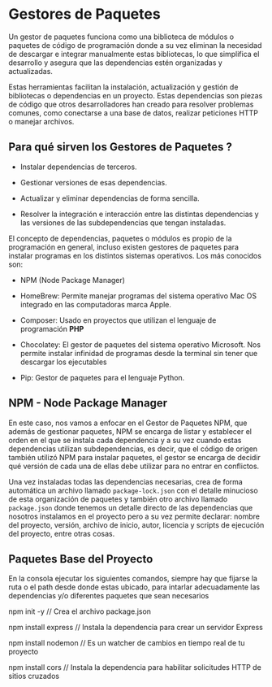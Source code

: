 # Gestores de Paquetes  

Un gestor de paquetes funciona como una biblioteca de módulos o paquetes de código de programación donde a su vez eliminan la necesidad de descargar e integrar manualmente estas bibliotecas, lo que simplifica el desarrollo y asegura que las dependencias estén organizadas y actualizadas.  

Estas herramientas facilitan la instalación, actualización y gestión de bibliotecas o dependencias en un proyecto. Estas dependencias son piezas de código que otros desarrolladores han creado para resolver problemas comunes, como conectarse a una base de datos, realizar peticiones HTTP o manejar archivos.  


## Para qué sirven los Gestores de Paquetes ?  

- Instalar dependencias de terceros.  

- Gestionar versiones de esas dependencias.  

- Actualizar y eliminar dependencias de forma sencilla.  

- Resolver la integración e interacción entre las distintas dependencias y las versiones de las subdependencias que tengan instaladas.  

El concepto de dependencias, paquetes o módulos es propio de la programación en general, incluso existen gestores de paquetes para instalar programas en los distintos sistemas operativos. Los más conocidos son: 

- NPM (Node Package Manager)

- HomeBrew: Permite manejar programas del sistema operativo Mac OS integrado en las computadoras marca Apple.  

- Composer: Usado en proyectos que utilizan el lenguaje de programación **PHP**

- Chocolatey: El gestor de paquetes del sistema operativo Microsoft. Nos permite instalar infinidad de programas desde la terminal sin tener que descargar los ejecutables

- Pip: Gestor de paquetes para el lenguaje Python.  

## NPM - Node Package Manager  

En este caso, nos vamos a enfocar en el Gestor de Paquetes NPM, que además de gestionar paquetes, NPM se encarga de listar y establecer el orden en el que se instala cada dependencia y a su vez cuando estas dependencias utilizan subdependencias, es decir, que el código de origen también utilizó NPM para instalar paquetes, el gestor se encarga de decidir qué versión de cada una de ellas debe utilizar para no entrar en conflictos.

Una vez instaladas todas las dependencias necesarias, crea de forma automática un archivo llamado `package-lock.json` con el detalle minucioso de esta organización de paquetes y también otro archivo llamado `package.json` donde tenemos un detalle directo de las dependencias que nosotros instalamos en el proyecto pero a su vez permite declarar: nombre del proyecto, versión, archivo de inicio, autor, licencia y scripts de ejecución del proyecto, entre otras cosas.  


## Paquetes Base del Proyecto

En la consola ejecutar los siguientes comandos, siempre hay que fijarse la ruta o el path desde donde estas ubicado, para intarlar adecuadamente las dependencias y/o diferentes paquetes que sean necesarios

npm init -y // Crea el archivo package.json

npm install express // Instala la dependencia para crear un servidor Express

npm install nodemon // Es un watcher de cambios en tiempo real de tu proyecto

npm install cors // Instala la dependencia para habilitar solicitudes HTTP de sitios cruzados

